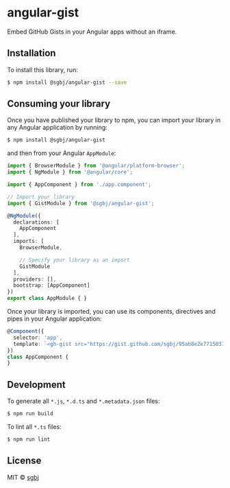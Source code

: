 # angular-gist

Embed GitHub Gists in your Angular apps without an iframe.

## Installation

To install this library, run:

```bash
$ npm install @sgbj/angular-gist --save
```

## Consuming your library

Once you have published your library to npm, you can import your library in any Angular application by running:

```bash
$ npm install @sgbj/angular-gist
```

and then from your Angular `AppModule`:

```typescript
import { BrowserModule } from '@angular/platform-browser';
import { NgModule } from '@angular/core';

import { AppComponent } from './app.component';

// Import your library
import { GistModule } from '@sgbj/angular-gist';

@NgModule({
  declarations: [
    AppComponent
  ],
  imports: [
    BrowserModule,

    // Specify your library as an import
    GistModule
  ],
  providers: [],
  bootstrap: [AppComponent]
})
export class AppModule { }
```

Once your library is imported, you can use its components, directives and pipes in your Angular application:

```ts
@Component({
  selector: 'app',
  template: `<gh-gist src="https://gist.github.com/sgbj/95ab8e2e77150318e7bd25b8d00a3248.js"></gh-gist>`
})
class AppComponent {
}
```

## Development

To generate all `*.js`, `*.d.ts` and `*.metadata.json` files:

```bash
$ npm run build
```

To lint all `*.ts` files:

```bash
$ npm run lint
```

## License

MIT © [sgbj](mailto:scott@batary.io)
